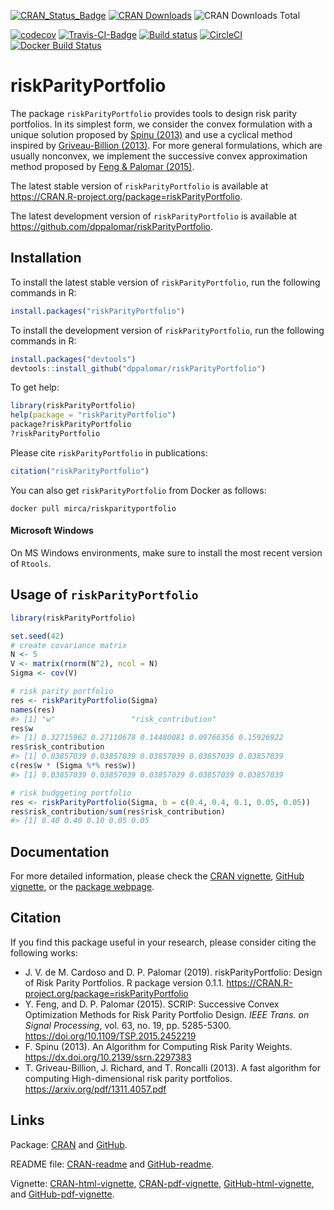 <!-- README.md is generated from README.Rmd. Please edit that file -->
[![CRAN\_Status\_Badge](https://www.r-pkg.org/badges/version/riskParityPortfolio)](https://cran.r-project.org/package=riskParityPortfolio)
[![CRAN
Downloads](https://cranlogs.r-pkg.org/badges/riskParityPortfolio)](https://cran.r-project.org/package=riskParityPortfolio)
![CRAN Downloads
Total](https://cranlogs.r-pkg.org/badges/grand-total/riskParityPortfolio?color=brightgreen)

[![codecov](https://codecov.io/gh/mirca/riskParityPortfolio/branch/master/graph/badge.svg)](https://codecov.io/gh/mirca/riskParityPortfolio)
[![Travis-CI-Badge](https://travis-ci.org/mirca/riskParityPortfolio.svg?branch=master)](https://travis-ci.org/mirca/riskParityPortfolio)
[![Build
status](https://ci.appveyor.com/api/projects/status/dqjti1y461u7sjn8/branch/master?svg=true)](https://ci.appveyor.com/project/mirca/riskparityportfolio/branch/master)
[![CircleCI](https://circleci.com/gh/mirca/riskParityPortfolio.svg?style=svg)](https://circleci.com/gh/mirca/riskParityPortfolio)
[![Docker Build
Status](https://img.shields.io/docker/build/mirca/riskparityportfolio.svg)](https://hub.docker.com/r/mirca/riskparityportfolio/)

riskParityPortfolio
===================

The package `riskParityPortfolio` provides tools to design risk parity
portfolios. In its simplest form, we consider the convex formulation
with a unique solution proposed by [Spinu
(2013)](https://dx.doi.org/10.2139/ssrn.2297383) and use a cyclical
method inspired by [Griveau-Billion
(2013)](https://arxiv.org/pdf/1311.4057.pdf). For more general
formulations, which are usually nonconvex, we implement the successive
convex approximation method proposed by [Feng & Palomar
(2015)](https://doi.org/10.1109/TSP.2015.2452219).

The latest stable version of `riskParityPortfolio` is available at
<https://CRAN.R-project.org/package=riskParityPortfolio>.

The latest development version of `riskParityPortfolio` is available at
<https://github.com/dppalomar/riskParityPortfolio>.

Installation
------------

To install the latest stable version of `riskParityPortfolio`, run the
following commands in R:

``` r
install.packages("riskParityPortfolio")
```

To install the development version of `riskParityPortfolio`, run the
following commands in R:

``` r
install.packages("devtools")
devtools::install_github("dppalomar/riskParityPortfolio")
```

To get help:

``` r
library(riskParityPortfolio)
help(package = "riskParityPortfolio")
package?riskParityPortfolio
?riskParityPortfolio
```

Please cite `riskParityPortfolio` in publications:

``` r
citation("riskParityPortfolio")
```

You can also get `riskParityPortfolio` from Docker as follows:

    docker pull mirca/riskparityportfolio

#### Microsoft Windows

On MS Windows environments, make sure to install the most recent version
of `Rtools`.

Usage of `riskParityPortfolio`
------------------------------

``` r
library(riskParityPortfolio)

set.seed(42)
# create covariance matrix
N <- 5
V <- matrix(rnorm(N^2), ncol = N)
Sigma <- cov(V)

# risk parity portfolio
res <- riskParityPortfolio(Sigma)
names(res)
#> [1] "w"                 "risk_contribution"
res$w
#> [1] 0.32715962 0.27110678 0.14480081 0.09766356 0.15926922
res$risk_contribution
#> [1] 0.03857039 0.03857039 0.03857039 0.03857039 0.03857039
c(res$w * (Sigma %*% res$w))
#> [1] 0.03857039 0.03857039 0.03857039 0.03857039 0.03857039

# risk budggeting portfolio
res <- riskParityPortfolio(Sigma, b = c(0.4, 0.4, 0.1, 0.05, 0.05))
res$risk_contribution/sum(res$risk_contribution)
#> [1] 0.40 0.40 0.10 0.05 0.05
```

Documentation
-------------

For more detailed information, please check the [CRAN
vignette](https://cran.r-project.org/package=riskParityPortfolio/vignettes/RiskParityPortfolio.html),
[GitHub
vignette](https://raw.githack.com/dppalomar/riskParityPortfolio/master/vignettes/RiskParityPortfolio.html),
or the [package webpage](https://mirca.github.io/riskParityPortfolio).

Citation
--------

If you find this package useful in your research, please consider citing
the following works:

-   J. V. de M. Cardoso and D. P. Palomar (2019). riskParityPortfolio:
    Design of Risk Parity Portfolios. R package version 0.1.1.
    <https://CRAN.R-project.org/package=riskParityPortfolio>
-   Y. Feng, and D. P. Palomar (2015). SCRIP: Successive Convex
    Optimization Methods for Risk Parity Portfolio Design. *IEEE Trans.
    on Signal Processing*, vol. 63, no. 19, pp. 5285-5300.
    <https://doi.org/10.1109/TSP.2015.2452219>
-   F. Spinu (2013). An Algorithm for Computing Risk Parity Weights.
    <https://dx.doi.org/10.2139/ssrn.2297383>
-   T. Griveau-Billion, J. Richard, and T. Roncalli (2013). A fast
    algorithm for computing High-dimensional risk parity portfolios.
    <https://arxiv.org/pdf/1311.4057.pdf>

Links
-----

Package: [CRAN](https://CRAN.R-project.org/package=riskParityPortfolio)
and [GitHub](https://github.com/dppalomar/riskParityPortfolio).

README file:
[CRAN-readme](https://cran.r-project.org/package=riskParityPortfolio/readme/README.html)
and
[GitHub-readme](https://raw.githack.com/dppalomar/riskParityPortfolio/master/README.html).

Vignette:
[CRAN-html-vignette](https://cran.r-project.org/package=riskParityPortfolio/vignettes/RiskParityPortfolio.html),
[CRAN-pdf-vignette](https://cran.r-project.org/package=riskParityPortfolio/vignettes/RiskParityPortfolio-pdf.pdf),
[GitHub-html-vignette](https://raw.githack.com/dppalomar/riskParityPortfolio/master/vignettes/RiskParityPortfolio.html),
and
[GitHub-pdf-vignette](https://docs.google.com/viewer?url=https://github.com/dppalomar/riskParityPortfolio/raw/master/vignettes/RiskParityPortfolio-pdf.pdf).
